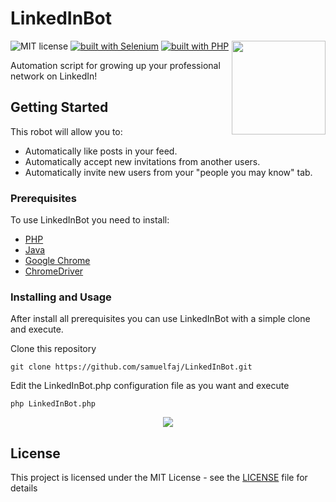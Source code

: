 # LinkedInBot
<img src="http://futurethink.com/wp-content/uploads/2017/05/Linkedin-logo-1-550x550-300x300.png" width="150" align="right">

![MIT license](https://img.shields.io/badge/license-MIT-blue.svg)
[![built with Selenium](https://img.shields.io/badge/built%20with-Selenium-green.svg)](https://github.com/SeleniumHQ/selenium)
[![built with PHP](https://img.shields.io/badge/built%20with-PHP-red.svg)](https://www.php.net/)

Automation script for growing up your professional network on LinkedIn!

## Getting Started

This robot will allow you to:
* Automatically like posts in your feed.
* Automatically accept new invitations from another users.
* Automatically invite new users from your "people you may know" tab.

### Prerequisites

To use LinkedInBot you need to install:

* [PHP](https://www.php.net/)
* [Java](http://www.oracle.com/technetwork/java/javase/downloads/)
* [Google Chrome](https://www.google.com.br/chrome/)
* [ChromeDriver](https://sites.google.com/a/chromium.org/chromedriver/downloads)

### Installing and Usage

After install all prerequisites you can use LinkedInBot with a simple clone and execute.

Clone this repository

```
git clone https://github.com/samuelfaj/LinkedInBot.git
```

Edit the LinkedInBot.php configuration file as you want and execute

```
php LinkedInBot.php
```
<p align="center">
<img src="http://i64.tinypic.com/98wwbc.png" align="center">
</p>

## License

This project is licensed under the MIT License - see the [LICENSE](LICENSE) file for details
